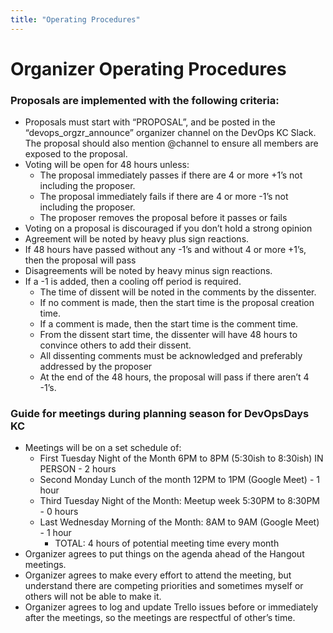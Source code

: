 ```yaml
---
title: "Operating Procedures"
---
```


# Organizer Operating Procedures

### Proposals are implemented with the following criteria:

* Proposals must start with “PROPOSAL”, and be posted in the “devops_orgzr_announce” organizer channel on the DevOps KC Slack.  The proposal should also mention @channel to ensure all members are exposed to the proposal.
* Voting will be open for 48 hours unless:
  * The proposal immediately passes if there are 4 or more +1’s not including the proposer.
  * The proposal immediately fails if there are 4 or more -1’s not including the proposer.
  * The proposer removes the proposal before it passes or fails
* Voting on a proposal is discouraged if you don’t hold a strong opinion
* Agreement will be noted by heavy plus sign reactions.
* If 48 hours have passed without any -1’s and without 4 or more +1’s, then the proposal will pass
* Disagreements will be noted by heavy minus sign reactions.
* If a -1 is added, then a cooling off period is required.
  * The time of dissent will be noted in the comments by the dissenter.
  * If no comment is made, then the start time is the proposal creation time.
  * If a comment is made, then the start time is the comment time.
  * From the dissent start time, the dissenter will have 48 hours to convince others to add their dissent.
  * All dissenting comments must be acknowledged and preferably addressed by the proposer
  * At the end of the 48 hours, the proposal will pass if there aren’t 4 -1’s.

### Guide for meetings during planning season for DevOpsDays KC

* Meetings will be on a set schedule of:
  * First Tuesday Night of the Month 6PM to 8PM (5:30ish to 8:30ish) IN PERSON - 2 hours
  * Second Monday Lunch of the month 12PM to 1PM (Google Meet) - 1 hour
  * Third Tuesday Night of the Month: Meetup week 5:30PM to 8:30PM - 0 hours
  * Last Wednesday Morning of the Month: 8AM to 9AM (Google Meet) - 1 hour
    * TOTAL: 4 hours of potential meeting time every month
* Organizer agrees to put things on the agenda ahead of the Hangout meetings.
* Organizer agrees to make every effort to attend the meeting, but understand there are competing priorities and sometimes myself or others will not be able to make it.
* Organizer agrees to log and update Trello issues before or immediately after the meetings, so the meetings are respectful of other’s time.
